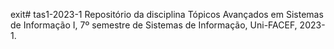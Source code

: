 exit# tas1-2023-1
Repositório da disciplina Tópicos Avançados em Sistemas de Informação I, 7º semestre de Sistemas de Informação, Uni-FACEF, 2023-1.
